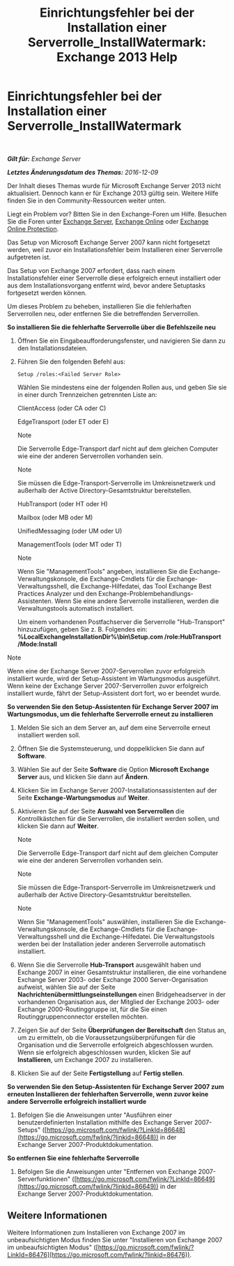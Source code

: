 ﻿---
title: 'Einrichtungsfehler bei der Installation einer Serverrolle_InstallWatermark: Exchange 2013 Help'
TOCTitle: Einrichtungsfehler bei der Installation einer Serverrolle_InstallWatermark
ms:assetid: ad89ebd5-f9bb-40c1-8811-09b145c2b341
ms:mtpsurl: https://technet.microsoft.com/de-de/library/ms.exch.setupreadiness.installwatermark(v=EXCHG.150)
ms:contentKeyID: 50476461
ms.date: 04/24/2018
mtps_version: v=EXCHG.150
ms.translationtype: HT
---

# Einrichtungsfehler bei der Installation einer Serverrolle\_InstallWatermark

 

_**Gilt für:** Exchange Server_

_**Letztes Änderungsdatum des Themas:** 2016-12-09_

Der Inhalt dieses Themas wurde für Microsoft Exchange Server 2013 nicht aktualisiert. Dennoch kann er für Exchange 2013 gültig sein. Weitere Hilfe finden Sie in den Community-Ressourcen weiter unten.

Liegt ein Problem vor? Bitten Sie in den Exchange-Foren um Hilfe. Besuchen Sie die Foren unter [Exchange Server](https://go.microsoft.com/fwlink/p/?linkid=60612), [Exchange Online](https://go.microsoft.com/fwlink/p/?linkid=267542) oder [Exchange Online Protection](https://go.microsoft.com/fwlink/p/?linkid=285351).

Das Setup von Microsoft Exchange Server 2007 kann nicht fortgesetzt werden, weil zuvor ein Installationsfehler beim Installieren einer Serverrolle aufgetreten ist.

Das Setup von Exchange 2007 erfordert, dass nach einem Installationsfehler einer Serverrolle diese erfolgreich erneut installiert oder aus dem Installationsvorgang entfernt wird, bevor andere Setuptasks fortgesetzt werden können.

Um dieses Problem zu beheben, installieren Sie die fehlerhaften Serverrollen neu, oder entfernen Sie die betreffenden Serverrollen.

**So installieren Sie die fehlerhafte Serverrolle über die Befehlszeile neu**

1.  Öffnen Sie ein Eingabeaufforderungsfenster, und navigieren Sie dann zu den Installationsdateien.

2.  Führen Sie den folgenden Befehl aus:
    
        Setup /roles:<Failed Server Role>
    
    Wählen Sie mindestens eine der folgenden Rollen aus, und geben Sie sie in einer durch Trennzeichen getrennten Liste an:
    
    ClientAccess (oder CA oder C)
    
    EdgeTransport (oder ET oder E)
    

    > [!NOTE]
    > Die Serverrolle Edge-Transport darf nicht auf dem gleichen Computer wie eine der anderen Serverrollen vorhanden sein.

    

    > [!NOTE]
    > Sie müssen die Edge-Transport-Serverrolle im Umkreisnetzwerk und außerhalb der Active Directory-Gesamtstruktur bereitstellen.

    
    HubTransport (oder HT oder H)
    
    Mailbox (oder MB oder M)
    
    UnifiedMessaging (oder UM oder U)
    
    ManagementTools (oder MT oder T)
    

    > [!NOTE]
    > Wenn Sie "ManagementTools" angeben, installieren Sie die Exchange-Verwaltungskonsole, die Exchange-Cmdlets für die Exchange-Verwaltungsshell, die Exchange-Hilfedatei, das Tool Exchange Best Practices Analyzer und den Exchange-Problembehandlungs-Assistenten. Wenn Sie eine andere Serverrolle installieren, werden die Verwaltungstools automatisch installiert.

    
    Um einem vorhandenen Postfachserver die Serverrolle "Hub-Transport" hinzuzufügen, geben Sie z. B. Folgendes ein: **%LocalExchangeInstallationDir%\\bin\\Setup.com /role:HubTransport /Mode:Install**


> [!NOTE]
> Wenn eine der Exchange Server&nbsp;2007-Serverrollen zuvor erfolgreich installiert wurde, wird der Setup-Assistent im Wartungsmodus ausgeführt. Wenn keine der Exchange Server&nbsp;2007-Serverrollen zuvor erfolgreich installiert wurde, fährt der Setup-Assistent dort fort, wo er beendet wurde.



**So verwenden Sie den Setup-Assistenten für Exchange Server 2007 im Wartungsmodus, um die fehlerhafte Serverrolle erneut zu installieren**

1.  Melden Sie sich an dem Server an, auf dem eine Serverrolle erneut installiert werden soll.

2.  Öffnen Sie die Systemsteuerung, und doppelklicken Sie dann auf **Software**.

3.  Wählen Sie auf der Seite **Software** die Option **Microsoft Exchange Server** aus, und klicken Sie dann auf **Ändern**.

4.  Klicken Sie im Exchange Server 2007-Installationsassistenten auf der Seite **Exchange-Wartungsmodus** auf **Weiter**.

5.  Aktivieren Sie auf der Seite **Auswahl von Serverrollen** die Kontrollkästchen für die Serverrollen, die installiert werden sollen, und klicken Sie dann auf **Weiter**.
    

    > [!NOTE]
    > Die Serverrolle Edge-Transport darf nicht auf dem gleichen Computer wie eine der anderen Serverrollen vorhanden sein.

    

    > [!NOTE]
    > Sie müssen die Edge-Transport-Serverrolle im Umkreisnetzwerk und außerhalb der Active Directory-Gesamtstruktur bereitstellen.

    

    > [!NOTE]
    > Wenn Sie "ManagementTools" auswählen, installieren Sie die Exchange-Verwaltungskonsole, die Exchange-Cmdlets für die Exchange-Verwaltungsshell und die Exchange-Hilfedatei. Die Verwaltungstools werden bei der Installation jeder anderen Serverrolle automatisch installiert.



6.  Wenn Sie die Serverrolle **Hub-Transport** ausgewählt haben und Exchange 2007 in einer Gesamtstruktur installieren, die eine vorhandene Exchange Server 2003- oder Exchange 2000 Server-Organisation aufweist, wählen Sie auf der Seite **Nachrichtenübermittlungseinstellungen** einen Bridgeheadserver in der vorhandenen Organisation aus, der Mitglied der Exchange 2003- oder Exchange 2000-Routinggruppe ist, für die Sie einen Routinggruppenconnector erstellen möchten.

7.  Zeigen Sie auf der Seite **Überprüfungen der Bereitschaft** den Status an, um zu ermitteln, ob die Voraussetzungsüberprüfungen für die Organisation und die Serverrolle erfolgreich abgeschlossen wurden. Wenn sie erfolgreich abgeschlossen wurden, klicken Sie auf **Installieren**, um Exchange 2007 zu installieren.

8.  Klicken Sie auf der Seite **Fertigstellung** auf **Fertig stellen**.

**So verwenden Sie den Setup-Assistenten für Exchange Server 2007 zum erneuten Installieren der fehlerhaften Serverrolle, wenn zuvor keine andere Serverrolle erfolgreich installiert wurde**

1.  Befolgen Sie die Anweisungen unter "Ausführen einer benutzerdefinierten Installation mithilfe des Exchange Server 2007-Setups" ([https://go.microsoft.com/fwlink/?LinkId=86648](https://go.microsoft.com/fwlink/?linkid=86648)) in der Exchange Server 2007-Produktdokumentation.

**So entfernen Sie eine fehlerhafte Serverrolle**

1.  Befolgen Sie die Anweisungen unter "Entfernen von Exchange 2007-Serverfunktionen" ([https://go.microsoft.com/fwlink/?LinkId=86649](https://go.microsoft.com/fwlink/?linkid=86649)) in der Exchange Server 2007-Produktdokumentation.

## Weitere Informationen

Weitere Informationen zum Installieren von Exchange 2007 im unbeaufsichtigten Modus finden Sie unter "Installieren von Exchange 2007 im unbeaufsichtigten Modus" ([https://go.microsoft.com/fwlink/?LinkId=86476](https://go.microsoft.com/fwlink/?linkid=86476)).

